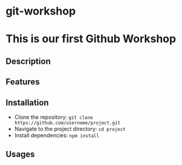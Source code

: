 # git-workshop

# This is our first Github Workshop

## Description

## Features

## Installation 
- Clone the repository: `git clone https://github.com/username/project.git`
- Navigate to the project directory: `cd project`
- Install dependencies: `npm install`

## Usages

